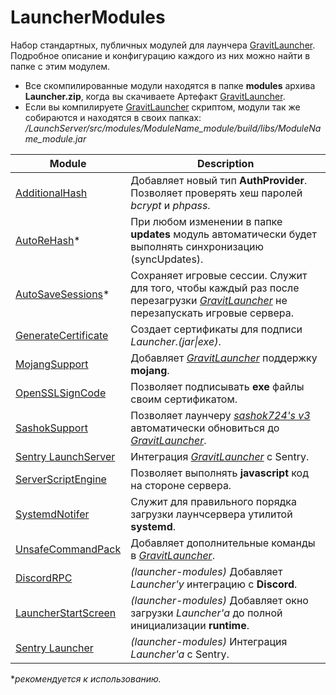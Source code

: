 # LauncherModules
Набор стандартных, публичных модулей для лаунчера [GravitLauncher]. Подробное описание и конфигурацию каждого из них можно найти в папке с этим модулем.

 - Все скомпилированные модули находятся в папке **modules** архива **Launcher.zip**, когда вы скачиваете Артефакт [GravitLauncher].
 - Если вы компилируете [GravitLauncher] скриптом, модули так же собираются и находятся в своих папках: */LaunchServer/src/modules/ModuleName_module/build/libs/ModuleName_module.jar*

| Module | Description |
| ------ | ------ |
| [AdditionalHash] | Добавляет новый тип **AuthProvider**. Позволяет проверять хеш паролей *bcrypt* и *phpass*.  |
| [AutoReHash]\* | При любом изменении в папке **updates** модуль автоматически будет выполнять синхронизацию (syncUpdates). |
| [AutoSaveSessions]\* | Сохраняет игровые сессии. Служит для того, чтобы каждый раз после перезагрузки *[GravitLauncher]* не перезапускать игровые сервера. |
| [GenerateCertificate] | Создает сертификаты для подписи *Launcher.(jar\|exe)*. |
| [MojangSupport] | Добавляет *[GravitLauncher]* поддержку **mojang**. |
| [OpenSSLSignCode] | Позволяет подписывать **exe** файлы своим сертификатом. |
| [SashokSupport] | Позволяет лаунчеру *[sashok724's v3]* автоматически обновиться до *[GravitLauncher]*. |
| [Sentry LaunchServer] | Интеграция *[GravitLauncher]* с Sentry. |
| [ServerScriptEngine] | Позволяет выполнять **javascript** код на стороне сервера. |
| [SystemdNotifer] |  Служит для правильного порядка загрузки лаунчсервера утилитой **systemd**. |
| [UnsafeCommandPack] | Добавляет дополнительные команды в *[GravitLauncher]*. |
| [DiscordRPC] | *(launcher-modules)* Добавляет *Launcher'у* интеграцию с **Discord**. |
| [LauncherStartScreen] | *(launcher-modules)* Добавляет окно загрузки *Launcher'а* до полной инициализации **runtime**. |
| [Sentry Launcher] | *(launcher-modules)* Интеграция *Launcher'a* с Sentry. |
**рекомендуется к использованию.*

[sashok724's v3]: https://github.com/new-sashok724/Launcher
[GravitLauncher]: https://github.com/GravitLauncher/Launcher
[AdditionalHash]: https://github.com/GravitLauncher/LauncherModules/tree/master/AdditionalHash_module
[AutoReHash]: https://github.com/GravitLauncher/LauncherModules/tree/master/AutoReHash_module
[AutoSaveSessions]: https://github.com/GravitLauncher/LauncherModules/tree/master/AutoSaveSessions_module
[GenerateCertificate]: https://github.com/GravitLauncher/LauncherModules/tree/master/GenerateCertificate_module
[MojangSupport]: https://github.com/GravitLauncher/LauncherModules/tree/master/MojangSupport_module
[OpenSSLSignCode]: https://github.com/GravitLauncher/LauncherModules/tree/master/OpenSSLSignCode_module
[SashokSupport]: https://github.com/GravitLauncher/LauncherModules/tree/master/SashokSupport_module
[Sentry LaunchServer]: https://github.com/GravitLauncher/LauncherModules/tree/master/Sentry_module
[ServerScriptEngine]: https://github.com/GravitLauncher/LauncherModules/tree/master/ServerScriptEngine_module
[SystemdNotifer]: https://github.com/GravitLauncher/LauncherModules/tree/master/SystemdNotifer_module
[UnsafeCommandPack]: https://github.com/GravitLauncher/LauncherModules/tree/master/UnsafeCommandPack_module
[DiscordRPC]: https://github.com/GravitLauncher/LauncherModules/tree/master/DiscordRPC_lmodule
[LauncherStartScreen]: https://github.com/GravitLauncher/LauncherModules/tree/master/LauncherStartScreen_lmodule
[Sentry Launcher]: https://github.com/GravitLauncher/LauncherModules/tree/master/Sentry_lmodule